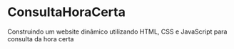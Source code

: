 # ConsultaHoraCerta
Construindo um website dinâmico utilizando HTML, CSS e JavaScript para consulta da hora certa
